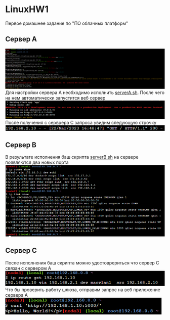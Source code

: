 # LinuxHW1
Первое домашнее задание по "ПО облачных платформ"
## Cервер А
![info](serverA_init.png)
Для настройки сервера А необходимо исполнить [serverA.sh](serverA.sh).
После чего на нем автоматически запустится веб сервер 
![info](serverA_web.png)
После получения с серврера C запроса увидим следующую строчку 
![info](serverA_response.png)
## Cервер B
В результате исполнения баш скрипта [serverB.sh](serverB.sh) на сервере появляются два новых порта
![info](serverB_ip.png)
## Cервер C
После исполнения баш скрипта можно удостоврериться что сервер С связан с сервером А 
![info](serverC_route.png)
Что бы проверить работу шлюза, отправим запрос на веб приложение сервера А
![info](serverC_response.png)